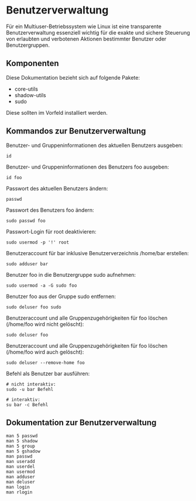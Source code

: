 
# Benutzerverwaltung

Für ein Multiuser-Betriebssystem wie Linux ist eine transparente Benutzerverwaltung essenziell wichtig für die exakte und sichere Steuerung von erlaubten und verbotenen Aktionen bestimmter Benutzer oder Benutzergruppen.

## Komponenten

Diese Dokumentation bezieht sich auf folgende Pakete:

* core-utils
* shadow-utils
* sudo

Diese sollten im Vorfeld installiert werden.

## Kommandos zur Benutzerverwaltung

Benutzer- und Gruppeninformationen des aktuellen Benutzers ausgeben:

`id`

Benutzer- und Gruppeninformationen des Benutzers foo ausgeben:

`id foo`

Passwort des aktuellen Benutzers ändern:

`passwd`

Passwort des Benutzers foo ändern:

`sudo passwd foo`

Passwort-Login für root deaktivieren:

`sudo usermod -p '!' root`

Benutzeraccount für bar inklusive Benutzerverzeichnis /home/bar erstellen:

`sudo adduser bar`

Benutzer foo in die Benutzergruppe sudo aufnehmen:

`sudo usermod -a -G sudo foo`

Benutzer foo aus der Gruppe sudo entfernen:

`sudo deluser foo sudo`

Benutzeraccount und alle Gruppenzugehörigkeiten für foo löschen (/home/foo wird nicht gelöscht):

`sudo deluser foo`

Benutzeraccount und alle Gruppenzugehörigkeiten für foo löschen (/home/foo wird auch gelöscht):

`sudo deluser --remove-home foo`

Befehl als Benutzer bar ausführen:
```
# nicht interaktiv:
sudo -u bar Befehl

# interaktiv:
su bar -c Befehl
```

## Dokumentation zur Benutzerverwaltung
```
man 5 passwd
man 5 shadow
man 5 group
man 5 gshadow
man passwd
man useradd
man userdel
man usermod
man adduser
man deluser
man login
man rlogin
```
